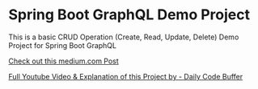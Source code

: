 # Spring Boot GraphQL Demo Project
 This is a basic CRUD Operation (Create, Read, Update, Delete) Demo Project for Spring Boot GraphQL

[Check out this medium.com Post](https://medium.com/geekculture/graphql-spring-boot-starter-with-java-533fe368264d)

[Full Youtube Video & Explanation of this Project by - Daily Code Buffer](https://youtu.be/eD-1KTK7fGc?si=7KdrEbzVl_OE1zaf)
